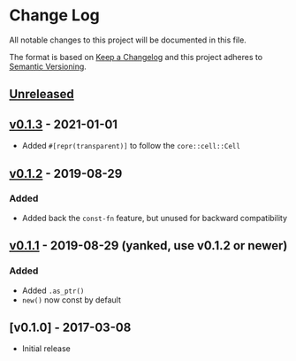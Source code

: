 # Change Log

All notable changes to this project will be documented in this file.

The format is based on [Keep a Changelog](http://keepachangelog.com/)
and this project adheres to [Semantic Versioning](http://semver.org/).

## [Unreleased]

## [v0.1.3] - 2021-01-01

- Added `#[repr(transparent)]` to follow the `core::cell::Cell`

## [v0.1.2] - 2019-08-29

### Added

- Added back the `const-fn` feature, but unused for backward compatibility

## [v0.1.1] - 2019-08-29 (yanked, use v0.1.2 or newer)

### Added

- Added `.as_ptr()`
- `new()` now const by default

## [v0.1.0] - 2017-03-08

- Initial release

[Unreleased]: https://github.com/japaric/vcell/compare/v0.1.3...HEAD
[v0.1.3]: https://github.com/japaric/vcell/compare/v0.1.2...v0.1.3
[v0.1.2]: https://github.com/japaric/vcell/compare/v0.1.1...v0.1.2
[v0.1.1]: https://github.com/japaric/vcell/compare/v0.1.0...v0.1.1
